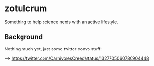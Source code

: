 # zotulcrum

Something to help science nerds with an active lifestyle.

## Background

Nothing much yet, just some twitter convo stuff:

--> https://twitter.com/CarnivoresCreed/status/1327705060780904448
